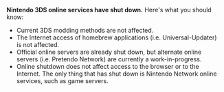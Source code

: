 **Nintendo 3DS online services have shut down.** Here's what you should know:

+ Current 3DS modding methods are not affected.
+ The Internet access of homebrew applications (i.e. Universal-Updater) is not affected.
+ Official online servers are already shut down, but alternate online servers (i.e. Pretendo Network) are currently a work-in-progress.
+ Online shutdown does not affect access to the browser or to the Internet. The only thing that has shut down is Nintendo Network online services, such as game servers.
